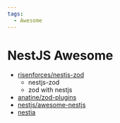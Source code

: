 ```yaml
---
tags:
  - Awesome
---
```


# NestJS Awesome

- [risenforces/nestjs-zod](https://github.com/risenforces/nestjs-zod)
  - nestjs-zod
  - zod with nestjs
- [anatine/zod-plugins](https://github.com/anatine/zod-plugins)
- [nestjs/awesome-nestjs](https://github.com/nestjs/awesome-nestjs)
- [nestia](./nestia.md)
